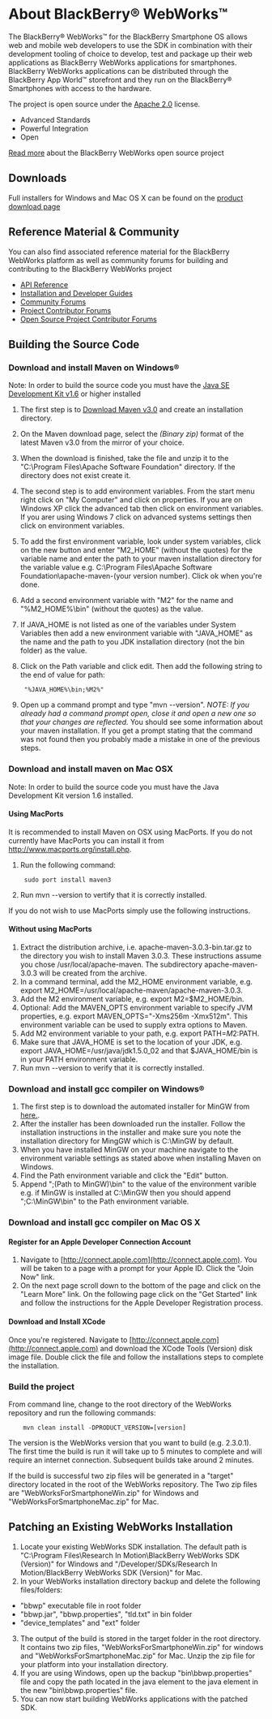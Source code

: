 # About BlackBerry&reg; WebWorks&trade;

The BlackBerry&reg; WebWorks&trade; for the BlackBerry Smartphone OS allows web and mobile web developers to use the SDK in combination with their development 
tooling of choice to develop, test and package up their web applications as BlackBerry WebWorks applications for smartphones. 
BlackBerry WebWorks applications can be distributed through the BlackBerry App World&trade; storefront and they run on the BlackBerry&reg; Smartphones 
with access to the hardware.

The project is open source under the [Apache 2.0](http://www.apache.org/licenses/LICENSE-2.0.html) license.

* Advanced Standards
* Powerful Integration
* Open
 
[Read more](http://blackberry.github.com) about the BlackBerry WebWorks open source project

## Downloads
Full installers for Windows and Mac OS X can be found on the [product download page](http://developer.blackberry.com/html5/download/sdk)

## Reference Material &amp; Community
You can also find associated reference material for the BlackBerry WebWorks platform as well as community forums for building and contributing to the BlackBerry WebWorks project

* [API Reference](http://developer.blackberry.com/html5/api)
* [Installation and Developer Guides](http://developer.blackberry.com/html5/documentation)
* [Community Forums](http://supportforums.blackberry.com/t5/Web-Development/bd-p/browser_dev)
* [Project Contributor Forums](http://supportforums.blackberry.com/t5/BlackBerry-WebWorks/bd-p/ww_con)
* [Open Source Project Contributor Forums](http://supportforums.blackberry.com/t5/BlackBerry-WebWorks/bd-p/ww_con)

## Building the Source Code
 
### Download and install Maven on Windows&reg;
Note: In order to build the source code you must have the [Java SE Development Kit v1.6](http://java.sun.com/javase/downloads/index.jsp#jdk) or higher installed
 
1. The first step is to [Download Maven v3.0](http://maven.apache.org/download.html) and create an installation directory.
2. On the Maven download page, select the _(Binary zip)_ format of the latest Maven v3.0 from the mirror of your choice.
3. When the download is finished, take the file and unzip it to the "C:\Program Files\Apache Software Foundation" directory. If the directory does not exist create it.
4. The second step is to add environment variables. From the start menu right click on "My Computer" and click on properties. If you are on Windows XP click the advanced tab then click on environment variables. If you arer using Windows 7 click on advanced systems settings then click on environment variables.
5. To add the first environment variable, look under system variables, click on the new button and enter "M2_HOME" (without the quotes) for the variable name and enter the path to your maven installation directory for the variable value e.g. C:\Program Files\Apache Software Foundation\apache-maven-(your version number). Click ok when you're done.
6. Add a second environment variable with "M2" for the name and "%M2_HOME%\bin" (without the quotes) as the value.
7. If JAVA_HOME is not listed as one of the variables under System Variables then add a new environment variable with "JAVA_HOME" as the name and the path to you JDK installation directory (not the bin folder) as the value.
8. Click on the Path variable and click edit. Then add the following string to the end of value for path:
 
        "%JAVA_HOME%\bin;%M2%"
     
9. Open up a command prompt and type "mvn --version". _NOTE: If you already had a command prompt open, close it and open a new one so that your changes are reflected._ You should see some information about your maven installation. If you get a prompt stating that the command was not found then you probably made a mistake in one of the previous steps.

### Download and install maven on Mac OSX

Note: In order to build the source code you must have the Java Development Kit version 1.6 installed.


#### Using MacPorts 
It is recommended to install Maven on OSX using MacPorts. If you do not currently have MacPorts you can install it from http://www.macports.org/install.php.

1. Run the following command:
 
        sudo port install maven3
      
2. Run mvn --version to vertify that it is correctly installed.

If you do not wish to use MacPorts simply use the following instructions.

#### Without using MacPorts
1. Extract the distribution archive, i.e. apache-maven-3.0.3-bin.tar.gz to the directory you wish to install Maven 3.0.3. These instructions assume you chose /usr/local/apache-maven. The subdirectory apache-maven-3.0.3 will be created from the archive.
2. In a command terminal, add the M2_HOME environment variable, e.g. export M2_HOME=/usr/local/apache-maven/apache-maven-3.0.3.
3. Add the M2 environment variable, e.g. export M2=$M2_HOME/bin.
4. Optional: Add the MAVEN_OPTS environment variable to specify JVM properties, e.g. export MAVEN_OPTS="-Xms256m -Xmx512m". This environment variable can be used to supply extra options to Maven.
5. Add M2 environment variable to your path, e.g. export PATH=$M2:$PATH.
6. Make sure that JAVA_HOME is set to the location of your JDK, e.g. export JAVA_HOME=/usr/java/jdk1.5.0_02 and that $JAVA_HOME/bin is in your PATH environment variable.
7. Run mvn --version to verify that it is correctly installed.

### Download and install gcc compiler on Windows&reg;
1. The first step is to download the automated installer for MinGW from 
[here.](http://sourceforge.net/projects/mingw/files/).
2. After the installer has been downloaded run the installer. Follow the
installation instructions in the installer and make sure you note the
installation directory for MingGW which is C:\MinGW by default.
3. When you have installed MinGW on your machine navigate to the
environment variable settings as stated above when installing Maven on Windows.
4. Find the Path environment variable and click the "Edit" button.
5. Append ";(Path to MinGW)\bin" to the value of the environment varible e.g.
if MinGW is installed at C:\MinGW then you should append ";C:\MinGW\bin" to the
Path environment variable.

### Download and install gcc compiler on Mac OS X

#### Register for an Apple Developer Connection Account
1. Navigate to [http://connect.apple.com](http://connect.apple.com). You will
be taken to a page with a prompt for your Apple ID. Click the "Join Now" link.
2. On the next page scroll down to the bottom of the page and click on the
"Learn More" link. On the following page click on the "Get Started" link and
follow the instructions for the Apple Developer Registration process.

#### Download and Install XCode
Once you're registered. Navigate to 
[http://connect.apple.com](http://connect.apple.com) and download the 
XCode Tools (Version) disk image file. Double click the file and
follow the installations steps to complete the installation.

### Build the project
 
From command line, change to the root directory of the WebWorks repository and run the following commands:
 
        mvn clean install -DPRODUCT_VERSION=[version]
 
The version is the WebWorks version that you want to build (e.g. 2.3.0.1).
The first time the build is run it will take up to 5 minutes to complete and will require an internet connection. Subsequent builds take around 2 minutes.
 
If the build is successful two zip files will be generated in a "target" directory located in the root of the WebWorks repository.
The Two zip files are "WebWorksForSmartphoneWin.zip" for Windows and "WebWorksForSmartphoneMac.zip" for Mac.


## Patching an Existing WebWorks Installation

1. Locate your existing WebWorks SDK installation. The default path is 
"C:\Program Files\Research In Motion\BlackBerry WebWorks SDK (Version)"
for Windows and 
"/Developer/SDKs/Research In Motion/BlackBerry WebWorks SDK (Version)"
for Mac.
2. In your WebWorks installation directory backup and delete the following files/folders:
 - "bbwp" executable file in root folder
 - "bbwp.jar", "bbwp.properties", "tld.txt" in bin folder 
 - "device_templates" and "ext" folder
3. The output of the build is stored in the target folder in the root
directory. It contains two zip files, "WebWorksForSmartphoneWin.zip"
for windows and "WebWorksForSmartphoneMac.zip" for Mac. Unzip the zip
file for your platform into your installation directory. 
4. If you are using Windows, open up the backup "bin\bbwp.properties" file
and copy the path located in the java element to the java element in the
new "bin\bbwp.properties" file.
5. You can now start building WebWorks applications with the patched SDK.


